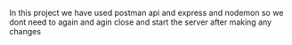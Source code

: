 In this project we have used postman api and express and nodemon so we dont need to again and agin close and start the server after making any changes
